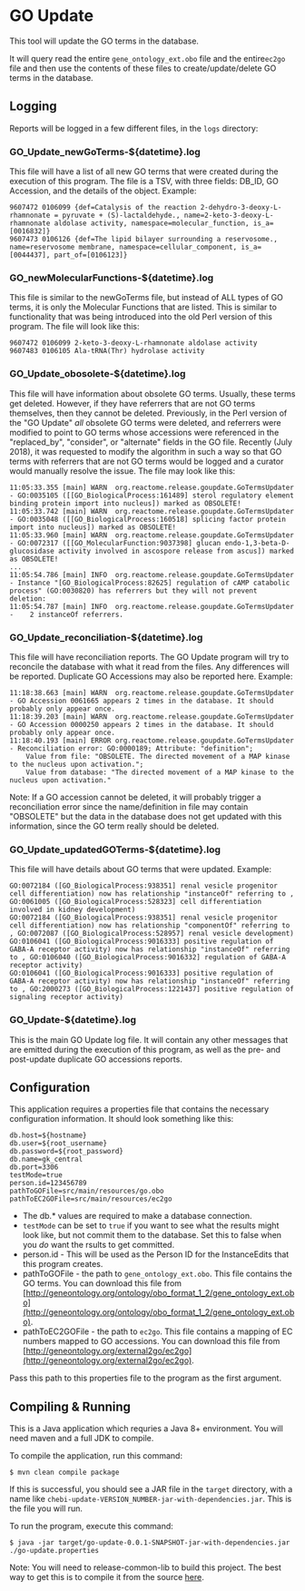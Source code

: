 # GO Update

This tool will update the GO terms in the database.

It will query read the entire `gene_ontology_ext.obo` file and the entire`ec2go` file and then use the contents of these files to create/update/delete GO terms in the database.

## Logging

Reports will be logged in a few different files, in the `logs` directory:

### GO\_Update\_newGoTerms-${datetime}.log 
 This file will have a list of all new GO terms that were created during the execution of this program. The file is a TSV, with three fields: DB_ID, GO Accession, and the details of the object. Example:

```
9607472	0106099	{def=Catalysis of the reaction 2-dehydro-3-deoxy-L-rhamnonate = pyruvate + (S)-lactaldehyde., name=2-keto-3-deoxy-L-rhamnonate aldolase activity, namespace=molecular_function, is_a=[0016832]}
9607473	0106126	{def=The lipid bilayer surrounding a reservosome., name=reservosome membrane, namespace=cellular_component, is_a=[0044437], part_of=[0106123]}
```

### GO\_newMolecularFunctions-${datetime}.log 
 This file is similar to the newGoTerms file, but instead of ALL types of GO terms, it is only the Molecular Functions that are listed. This is similar to functionality that was being introduced into the old Perl version of this program. The file will look like this:
 
```
9607472	0106099	2-keto-3-deoxy-L-rhamnonate aldolase activity
9607483	0106105	Ala-tRNA(Thr) hydrolase activity
```

### GO\_Update\_obosolete-${datetime}.log 
 This file will have information about obsolete GO terms. Usually, these terms get deleted. However, if they have referrers that are not GO terms themselves, then they cannot be deleted. Previously, in the Perl version of the "GO Update" *all* obsolete GO terms were deleted, and referrers were modified to point to GO terms whose accessions were referenced in the "replaced_by", "consider", or "alternate" fields in the GO file. Recently (July 2018), it was requested to modify the algorithm in such a way so that GO terms with referrers that are not GO terms would be logged and a curator would manually resolve the issue.
The file may look like this:

```
11:05:33.355 [main] WARN  org.reactome.release.goupdate.GoTermsUpdater - GO:0035105 ([[GO_BiologicalProcess:161489] sterol regulatory element binding protein import into nucleus]) marked as OBSOLETE!
11:05:33.742 [main] WARN  org.reactome.release.goupdate.GoTermsUpdater - GO:0035048 ([[GO_BiologicalProcess:160518] splicing factor protein import into nucleus]) marked as OBSOLETE!
11:05:33.960 [main] WARN  org.reactome.release.goupdate.GoTermsUpdater - GO:0072317 ([[GO_MolecularFunction:9037398] glucan endo-1,3-beta-D-glucosidase activity involved in ascospore release from ascus]) marked as OBSOLETE!
...
11:05:54.786 [main] INFO  org.reactome.release.goupdate.GoTermsUpdater - Instance "[GO_BiologicalProcess:82625] regulation of cAMP catabolic process" (GO:0030820) has referrers but they will not prevent deletion:
11:05:54.787 [main] INFO  org.reactome.release.goupdate.GoTermsUpdater - 	2 instanceOf referrers.

```

### GO\_Update\_reconciliation-${datetime}.log 
 This file will have reconciliation reports. The GO Update program will try to reconcile the database with what it read from the files. Any differences will be reported. Duplicate GO Accessions may also be reported here. Example:

```
11:18:38.663 [main] WARN  org.reactome.release.goupdate.GoTermsUpdater - GO Accession 0061665 appears 2 times in the database. It should probably only appear once.
11:18:39.203 [main] WARN  org.reactome.release.goupdate.GoTermsUpdater - GO Accession 0000250 appears 2 times in the database. It should probably only appear once.
11:18:40.193 [main] ERROR org.reactome.release.goupdate.GoTermsUpdater - Reconciliation error: GO:0000189; Attribute: "definition";
	Value from file: "OBSOLETE. The directed movement of a MAP kinase to the nucleus upon activation.";
	Value from database: "The directed movement of a MAP kinase to the nucleus upon activation."
```

Note: If a GO accession cannot be deleted, it will probably trigger a reconciliation error since the name/definition in file may contain "OBSOLETE" but the data in the database does not get updated with this information, since the GO term really should be deleted.

### GO\_Update\_updatedGOTerms-${datetime}.log
 This file will have details about GO terms that were updated. Example:
 
```
GO:0072184 ([GO_BiologicalProcess:938351] renal vesicle progenitor cell differentiation) now has relationship "instanceOf" referring to , GO:0061005 ([GO_BiologicalProcess:528323] cell differentiation involved in kidney development)
GO:0072184 ([GO_BiologicalProcess:938351] renal vesicle progenitor cell differentiation) now has relationship "componentOf" referring to , GO:0072087 ([GO_BiologicalProcess:528957] renal vesicle development)
GO:0106041 ([GO_BiologicalProcess:9016333] positive regulation of GABA-A receptor activity) now has relationship "instanceOf" referring to , GO:0106040 ([GO_BiologicalProcess:9016332] regulation of GABA-A receptor activity)
GO:0106041 ([GO_BiologicalProcess:9016333] positive regulation of GABA-A receptor activity) now has relationship "instanceOf" referring to , GO:2000273 ([GO_BiologicalProcess:1221437] positive regulation of signaling receptor activity)
```

### GO\_Update-${datetime}.log
 This is the main GO Update log file. It will contain any other messages that are emitted during the execution of this program, as well as the pre- and post-update duplicate GO accessions reports.
 
## Configuration

This application requires a properties file that contains the necessary configuration information. It should look something like this:

```
db.host=${hostname}
db.user=${root_username}
db.password=${root_password}
db.name=gk_central
db.port=3306
testMode=true
person.id=123456789
pathToGOFile=src/main/resources/go.obo
pathToEC2GOFile=src/main/resources/ec2go
```

- The db.* values are required to make a database connection.
- `testMode` can be set to `true` if you want to see what the results might look like, but not commit them to the database. Set this to false when you _do_ want the rsults to get committed.
- person.id - This will be used as the Person ID for the InstanceEdits that this program creates.
- pathToGOFile - the path to `gene_ontology_ext.obo`. This file contains the GO terms. You can download this file from [http://geneontology.org/ontology/obo_format_1_2/gene_ontology_ext.obo](http://geneontology.org/ontology/obo_format_1_2/gene_ontology_ext.obo).
- pathToEC2GOFile - the path to `ec2go`. This file contains a mapping of EC numbers mapped to GO accessions. You can download this file from [http://geneontology.org/external2go/ec2go](http://geneontology.org/external2go/ec2go).

Pass this path to this properties file to the program as the first argument.

## Compiling & Running

This is a Java application which requries a Java 8+ environment. You will need maven and a full JDK to compile.

To compile the application, run this command:

```
$ mvn clean compile package
```

If this is successful, you should see a JAR file in the `target` directory, with a name like `chebi-update-VERSION_NUMBER-jar-with-dependencies.jar`. This is the file you will run.

To run the program, execute this command:
```
$ java -jar target/go-update-0.0.1-SNAPSHOT-jar-with-dependencies.jar ./go-update.properties
```

Note: You will need to release-common-lib to build this project. The best way to get this is to compile it from the source [here](../release-common-lib).
